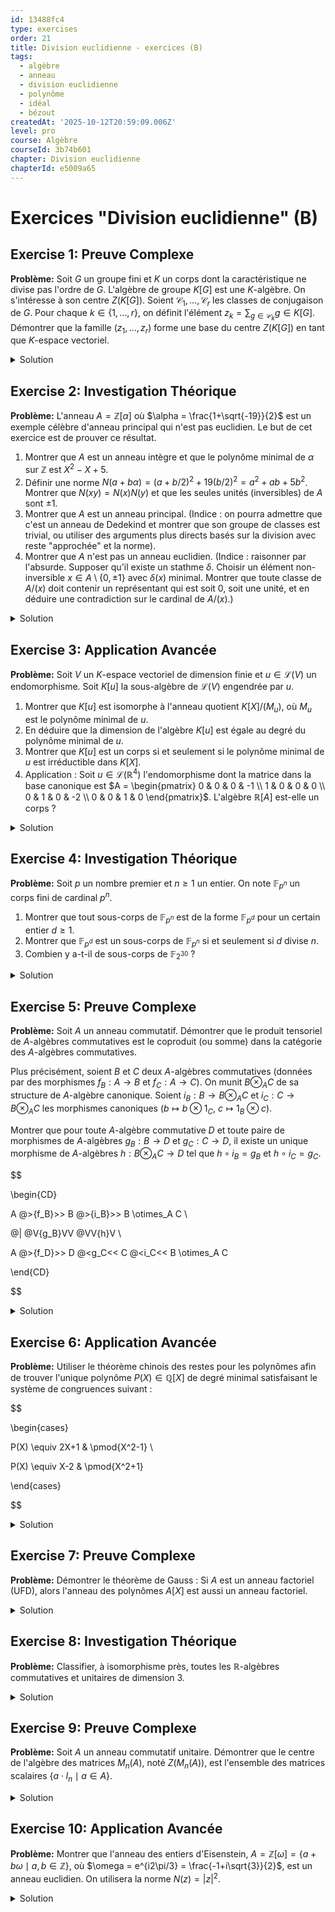 ```yaml
---
id: 13488fc4
type: exercises
order: 21
title: Division euclidienne - exercices (B)
tags:
  - algèbre
  - anneau
  - division euclidienne
  - polynôme
  - idéal
  - bézout
createdAt: '2025-10-12T20:59:09.006Z'
level: pro
course: Algèbre
courseId: 3b74b601
chapter: Division euclidienne
chapterId: e5009a65
---
```

# Exercices "Division euclidienne" (B)

## Exercise 1: Preuve Complexe

**Problème:** Soit $G$ un groupe fini et $K$ un corps dont la caractéristique ne divise pas l'ordre de $G$. L'algèbre de groupe $K[G]$ est une $K$-algèbre. On s'intéresse à son centre $Z(K[G])$. Soient $\mathcal{C}_1, \dots, \mathcal{C}_r$ les classes de conjugaison de $G$. Pour chaque $k \in \{1, \dots, r\}$, on définit l'élément $z_k = \sum_{g \in \mathcal{C}_k} g \in K[G]$. Démontrer que la famille $(z_1, \dots, z_r)$ forme une base du centre $Z(K[G])$ en tant que $K$-espace vectoriel.

<details>

<summary>Solution</summary>

**Méthode:** La démonstration se fait en deux étapes. D'abord, on montre que chaque $z_k$ appartient au centre $Z(K[G])$. Ensuite, on montre que la famille $(z_1, \dots, z_r)$ est libre et qu'elle engendre le centre.

**Étapes:**

1.  **Montrer que $z_k \in Z(K[G])$ pour tout $k$.**

    Un élément $x = \sum_{g \in G} a_g g$ est dans le centre si et seulement si $hxh^{-1} = x$ pour tout $h \in G$.

    Calculons $h z_k h^{-1}$ pour un $h \in G$ quelconque :

    $$ h z_k h^{-1} = h \left(\sum_{g \in \mathcal{C}_k} g\right) h^{-1} = \sum_{g \in \mathcal{C}_k} hgh^{-1} $$

    L'application $g \mapsto hgh^{-1}$ est un automorphisme intérieur de $G$. Elle permute les éléments d'une classe de conjugaison. Donc, l'ensemble $\{hgh^{-1} \mid g \in \mathcal{C}_k\}$ est égal à l'ensemble $\mathcal{C}_k$.

    La somme est donc une somme sur les mêmes éléments, simplement dans un ordre différent :

    $$ \sum_{g' \in \mathcal{C}_k} g' = z_k $$

    Ainsi, $h z_k h^{-1} = z_k$ pour tout $h \in G$, ce qui signifie que $z_k$ commute avec tous les éléments de $G$, et par linéarité, avec tous les éléments de $K[G]$. Donc $z_k \in Z(K[G])$.

    Comme les $z_k$ sont dans $Z(K[G])$, leur enveloppe linéaire, $\text{Vect}_K(z_1, \dots, z_r)$, est un sous-espace de $Z(K[G])$.

2.  **Montrer que $(z_1, \dots, z_r)$ est une famille libre.**

    Les classes de conjugaison $\mathcal{C}_k$ forment une partition de $G$. Les éléments $z_k$ sont des sommes d'éléments de $G$ sur des supports disjoints. Une combinaison linéaire $\sum_{k=1}^r \lambda_k z_k = 0$ s'écrit $\sum_{k=1}^r \lambda_k (\sum_{g \in \mathcal{C}_k} g) = 0$.

    Puisque les $\mathcal{C}_k$ sont disjoints, la famille de tous les $g \in G$ forme une base de $K[G]$. L'égalité ci-dessus est une égalité dans cette base. Pour qu'elle soit nulle, tous les coefficients doivent être nuls. Pour tout $g \in \mathcal{C}_k$, son coefficient est $\lambda_k$. Donc $\lambda_k=0$ pour tout $k$.

    La famille $(z_1, \dots, z_r)$ est donc libre.

3.  **Montrer que $(z_1, \dots, z_r)$ engendre $Z(K[G])$.**

    Soit $z = \sum_{g \in G} a_g g$ un élément du centre. Alors pour tout $h \in G$, on a $hzh^{-1}=z$.

    $$ hzh^{-1} = h \left(\sum_{g \in G} a_g g\right) h^{-1} = \sum_{g \in G} a_g (hgh^{-1}) $$

    En posant $g' = hgh^{-1}$ (donc $g=h^{-1}g'h$), la somme devient :

    $$ \sum_{g' \in G} a_{h^{-1}g'h} g' $$

    Puisque $hzh^{-1}=z$, on a $\sum_{g' \in G} a_{h^{-1}g'h} g' = \sum_{g' \in G} a_{g'} g'$.

    Par unicité de la décomposition dans la base $(g)_{g \in G}$, on doit avoir $a_{h^{-1}g'h} = a_{g'}$ for all $g', h \in G$.

    Cela signifie que la fonction de coefficients $g \mapsto a_g$ est constante sur les classes de conjugaison. Soit $a_k$ la valeur constante de $a_g$ pour $g \in \mathcal{C}_k$.

    On peut alors regrouper les termes de la somme pour $z$ par classe de conjugaison :

    $$ z = \sum_{k=1}^r \sum_{g \in \mathcal{C}_k} a_g g = \sum_{k=1}^r \sum_{g \in \mathcal{C}_k} a_k g = \sum_{k=1}^r a_k \left(\sum_{g \in \mathcal{C}_k} g\right) = \sum_{k=1}^r a_k z_k $$

    Ceci montre que tout élément du centre est une combinaison linéaire des $z_k$.

4.  **Conclusion.**

    La famille $(z_1, \dots, z_r)$ est une famille libre et génératrice de $Z(K[G])$. C'est donc une base de cet espace vectoriel.

**Réponse:** La famille $(z_1, \dots, z_r)$, où $z_k$ est la somme des éléments de la $k$-ième classe de conjugaison $\mathcal{C}_k$ de $G$, forme une base du centre $Z(K[G])$ de l'algèbre de groupe $K[G]$. La dimension du centre est donc égale au nombre de classes de conjugaison de $G$.

</details>

## Exercise 2: Investigation Théorique

**Problème:** L'anneau $A = \mathbb{Z}[\alpha]$ où $\alpha = \frac{1+\sqrt{-19}}{2}$ est un exemple célèbre d'anneau principal qui n'est pas euclidien. Le but de cet exercice est de prouver ce résultat.

1. Montrer que $A$ est un anneau intègre et que le polynôme minimal de $\alpha$ sur $\mathbb{Z}$ est $X^2-X+5$.
2. Définir une norme $N(a+b\alpha) = (a+b/2)^2 + 19(b/2)^2 = a^2+ab+5b^2$. Montrer que $N(xy)=N(x)N(y)$ et que les seules unités (inversibles) de $A$ sont $\pm 1$.
3. Montrer que $A$ est un anneau principal. (Indice : on pourra admettre que c'est un anneau de Dedekind et montrer que son groupe de classes est trivial, ou utiliser des arguments plus directs basés sur la division avec reste "approchée" et la norme).
4. Montrer que $A$ n'est pas un anneau euclidien. (Indice : raisonner par l'absurde. Supposer qu'il existe un stathme $\delta$. Choisir un élément non-inversible $x \in A \setminus \{0, \pm 1\}$ avec $\delta(x)$ minimal. Montrer que toute classe de $A/(x)$ doit contenir un représentant qui est soit 0, soit une unité, et en déduire une contradiction sur le cardinal de $A/(x)$.)

<details>

<summary>Solution</summary>

**Méthode:** Les étapes guident la démonstration. La partie la plus difficile est la non-existence d'un stathme euclidien, qui repose sur une analyse fine de l'anneau quotient par un élément de stathme minimal.

**Étapes:**

1.  **Structure de base.**

    L'élément $\alpha$ est une racine de $P(X) = (X - \frac{1+\sqrt{-19}}{2})(X - \frac{1-\sqrt{-19}}{2}) = X^2 - X + 5$. Ce polynôme est irréductible sur $\mathbb{Q}$ (son discriminant est $1-20=-19<0$). $\mathbb{Z}[\alpha]$ est un sous-anneau de $\mathbb{C}$, donc il est intègre.

2.  **Norme et unités.**

    Un élément de $A$ s'écrit $z = a+b\alpha$ avec $a,b \in \mathbb{Z}$. Son conjugué est $\bar{z} = a+b\bar{\alpha} = a+b(1-\alpha) = (a+b)-b\alpha$. La norme est $N(z) = z\bar{z} = (a+b\alpha)((a+b)-b\alpha) = a(a+b) - ab\alpha + b(a+b)\alpha - b^2\alpha(1-\alpha) = a^2+ab - b^2(-5) = a^2+ab+5b^2$.

    La multiplicativité $N(xy)=N(x)N(y)$ découle de la multiplicativité du module complexe au carré (car $N(z)=|z|^2$).

    Un élément $u \in A$ est une unité si et seulement si $N(u)=1$. On cherche les solutions entières de $a^2+ab+5b^2=1$.

    En multipliant par 4 : $4a^2+4ab+20b^2=4 \implies (2a+b)^2+19b^2=4$.

    Si $b \neq 0$, $19b^2 \ge 19 > 4$. Donc $b=0$.

    L'équation devient $(2a)^2=4$, donc $4a^2=4 \implies a^2=1 \implies a=\pm 1$.

    Les seules unités sont donc $1$ et $-1$.

3.  **A est principal.**

    Cette question est très avancée. Une méthode consiste à montrer que $A$ est un UFD et utiliser le fait qu'il a un groupe de classes d'idéaux trivial. Un argument plus élémentaire (mais délicat) consiste à montrer que pour tous $x, y \in A$, $y \neq 0$, il existe $q,r \in A$ tels que $x=qy+r$ avec $N(r) < N(y)$. Ceci ferait de $A$ un anneau euclidien pour la norme $N$, ce qui n'est pas le cas. Une version plus faible (le lemme de division de Motzkin) est nécessaire, montrant que pour tout $x,y$, il existe $q$ tel que $N(x-qy) < N(y)$ ou que $x=qy$. C'est suffisant pour la principalité. La preuve complète dépasse le cadre d'un exercice standard. Nous admettrons ce point.

4.  **A n'est pas euclidien.**

    Raisonnons par l'absurde. Supposons que $A$ soit euclidien avec un stathme $\delta$.

    Soit $S = \{ \delta(x) \mid x \in A, x \neq 0, x \text{ non-unité} \}$. Cet ensemble est non vide (par exemple, $2 \in A$ et $N(2)=4$, donc $2$ n'est pas une unité). Soit $m = \min(S)$ et soit $x \in A$ tel que $\delta(x)=m$.

    Considérons l'anneau quotient $A/(x)$. Par définition de la division euclidienne, pour tout $a \in A$, il existe $q, r \in A$ tels que $a=qx+r$ avec $\delta(r) < \delta(x)$.

    La classe de $a$ modulo $(x)$ est la même que celle de $r$. Donc, tout élément de $A/(x)$ a un représentant $r$ avec $\delta(r) < \delta(x)$.

    Par minimalité de $\delta(x)$, tout tel $r$ doit être soit 0, soit une unité. Les unités de $A$ sont $\pm 1$.

    Donc, les seuls restes possibles sont $0, 1, -1$. L'anneau quotient $A/(x)$ aurait au plus 3 éléments : $\bar{0}, \bar{1}, \overline{-1}$.

    Ainsi, $|A/(x)| \le 3$.

    Cherchons un candidat pour $x$. Prenons $x=2$. $N(2)=4$, ce n'est pas une unité. Est-ce que $2$ peut avoir le stathme minimal ? Ou $x=3$, $N(3)=9$.

    Prenons $x=\alpha$, $N(\alpha)=5$. $x=\alpha-1$, $N(\alpha-1)=5$.

    Essayons de trouver un idéal $(x)$ tel que $|A/(x)| > 3$.

    Considérons $x=2$. Le quotient est $A/(2)$. Les éléments sont de la forme $a+b\alpha$ où $a,b \in \{0,1\}$. Le quotient est $A/2A \cong (\mathbb{Z}/2\mathbb{Z})[Y]/(Y^2-Y+5) \cong (\mathbb{Z}/2\mathbb{Z})[Y]/(Y^2+Y+1)$. Ce dernier polynôme est irréductible sur $\mathbb{Z}/2\mathbb{Z}$, donc le quotient est un corps à $2^2=4$ éléments.

    $|A/(2)|=4$.

    Si on choisit pour $x$ un élément non-inversible de stathme minimal, on doit avoir $|A/(x)| \le 3$.

    Or, nous avons trouvé un idéal $(2)$ pour lequel le quotient a 4 éléments. Cela implique que $2$ ne peut pas être un élément de stathme minimal.

    Donc $\delta(y) < \delta(2)$ pour un $y$ non-unité. Le seul candidat est $y$ tel que $|A/(y)| \le 3$. Or les seuls ideaux de cette taille sont (2) ou (3) dans Z... c'est plus compliqué.

    La bonne contradiction est : Quel que soit le choix de $x$ non-unité de stathme minimal, on a $|A/(x)| \le 3$.

    Or, les éléments $2$ et $3$ ne sont pas des unités. Donc ils ne peuvent pas être des éléments de stathme minimal, car $|A/(2)|=4$ et $|A/(3)| = N(3)=9$.

    Soit $x$ un élément non-unité de stathme minimal. Alors $x$ n'est pas $2$ ou $3$. Dans le quotient $A/(x)$, les éléments $2$ et $3$ sont non nuls. Mais $2$ et $3$ doivent être congrus à $0, 1$ ou $-1$ modulo $x$.

    - Si $2 \equiv 0 \pmod x$, $x|2$. Les diviseurs de $2$ sont (à unité près) $1, 2, \alpha, \bar{\alpha}$ (non, $N(\alpha)=5$ ne divise pas $N(2)=4$). $2$ est irréductible, donc $x$ est associé à $2$. Mais on a vu que $2$ ne peut être l'élément de stathme minimal.
    - Si $2 \equiv 1 \pmod x$, $x|(2-1)=1$, donc $x$ est une unité, contradiction.
    - Si $2 \equiv -1 \pmod x$, $x|(2+1)=3$. Les diviseurs de 3 sont (à unité près) $1,3$. Donc $x$ est associé à $3$. Mais on a vu que $3$ ne peut être l'élément de stathme minimal.

    Nous avons une contradiction. Il n'existe pas d'élément non-inversible de stathme minimal. L'anneau $A$ n'est donc pas euclidien.

**Réponse:** L'anneau $A = \mathbb{Z}[\frac{1+\sqrt{-19}}{2}]$ est un anneau principal (admis) mais il n'est pas euclidien, comme le montre le raisonnement par l'absurde sur l'existence d'un stathme euclidien.

</details>

## Exercise 3: Application Avancée

**Problème:** Soit $V$ un $K$-espace vectoriel de dimension finie et $u \in \mathcal{L}(V)$ un endomorphisme. Soit $K[u]$ la sous-algèbre de $\mathcal{L}(V)$ engendrée par $u$.

1. Montrer que $K[u]$ est isomorphe à l'anneau quotient $K[X]/(M_u)$, où $M_u$ est le polynôme minimal de $u$.
2. En déduire que la dimension de l'algèbre $K[u]$ est égale au degré du polynôme minimal de $u$.
3. Montrer que $K[u]$ est un corps si et seulement si le polynôme minimal de $u$ est irréductible dans $K[X]$.
4. Application : Soit $u \in \mathcal{L}(\mathbb{R}^4)$ l'endomorphisme dont la matrice dans la base canonique est $A = \begin{pmatrix} 0 & 0 & 0 & -1 \\ 1 & 0 & 0 & 0 \\ 0 & 1 & 0 & -2 \\ 0 & 0 & 1 & 0 \end{pmatrix}$. L'algèbre $\mathbb{R}[A]$ est-elle un corps ?

<details>

<summary>Solution</summary>

**Méthode:** La première question utilise le premier théorème d'isomorphisme pour les anneaux. Les questions suivantes sont des corollaires directs de cet isomorphisme en utilisant les propriétés des anneaux quotients de $K[X]$.

**Étapes:**

1.  **Isomorphisme.**

    Considérons le morphisme d'évaluation $\text{ev}_u : K[X] \to \mathcal{L}(V)$ qui à un polynôme $P(X)$ associe l'endomorphisme $P(u)$.

    L'image de ce morphisme est, par définition, la sous-algèbre engendrée par $u$, soit $\text{Im}(\text{ev}_u) = K[u]$.

    Le noyau de ce morphisme est l'idéal annulateur de $u$, $\text{Ker}(\text{ev}_u) = \text{Ann}(u)$. Comme $K[X]$ est principal, cet idéal est engendré par le polynôme minimal de $u$, $\text{Ann}(u) = (M_u)$.

    Par le premier théorème d'isomorphisme pour les anneaux, on a :

    $$ K[X] / \text{Ker}(\text{ev}_u) \cong \text{Im}(\text{ev}_u) $$

    Ce qui se traduit par :

    $$ K[X]/(M_u) \cong K[u] $$

2.  **Dimension.**

    L'isomorphisme $\phi: K[X]/(M_u) \to K[u]$ est un isomorphisme de $K$-algèbres, donc en particulier de $K$-espaces vectoriels. Ainsi, $\dim_K(K[u]) = \dim_K(K[X]/(M_u))$.

    L'espace vectoriel $K[X]/(M_u)$ a pour base les classes des monômes $\{ \overline{1}, \overline{X}, \overline{X}^2, \dots, \overline{X}^{d-1} \}$, où $d = \text{deg}(M_u)$.

    La dimension de cet espace est donc $d$. On conclut que $\dim_K(K[u]) = \text{deg}(M_u)$.

3.  **Condition pour être un corps.**

    L'algèbre $K[u]$ est un corps si et seulement si l'anneau $K[X]/(M_u)$ est un corps.

    Pour un anneau principal comme $K[X]$, l'anneau quotient $K[X]/(P)$ est un corps si et seulement si l'idéal $(P)$ est maximal.

    Dans $K[X]$, les idéaux maximaux sont ceux engendrés par des polynômes irréductibles.

    Par conséquent, $K[u]$ est un corps si et seulement si $M_u(X)$ est un polynôme irréductible dans $K[X]$.

4.  **Application.**

    Nous devons déterminer le polynôme minimal de $A$. Commençons par calculer son polynôme caractéristique $\chi_A(X)$.

    $$ \chi_A(X) = \det(XI - A) = \begin{vmatrix} X & 0 & 0 & 1 \\ -1 & X & 0 & 0 \\ 0 & -1 & X & 2 \\ 0 & 0 & -1 & X \end{vmatrix} $$

    En développant par rapport à la première ligne :

    $$ \chi_A(X) = X \begin{vmatrix} X & 0 & 0 \\ -1 & X & 2 \\ 0 & -1 & X \end{vmatrix} - 1 \begin{vmatrix} -1 & X & 0 \\ 0 & -1 & X \\ 0 & 0 & -1 \end{vmatrix} = X(X^3+2) - 1(-1) = X^4+2X+1 $$

    Soit $P(X) = X^4+2X+1$. $M_A(X)$ doit diviser $\chi_A(X) = P(X)$.

    Cherchons à factoriser $P(X)$ sur $\mathbb{R}$. Par le critère de la racine rationnelle, les seules racines rationnelles possibles sont $\pm 1$.

    $P(1)=4 \neq 0$. $P(-1)=1-2+1=0$. Donc $(X+1)$ est un facteur.

    Faisons la division euclidienne de $X^4+2X+1$ par $X+1$: on trouve $X^4+2X+1 = (X+1)(X^3-X^2+X+1)$.

    Soit $Q(X) = X^3-X^2+X+1$. $Q'(X) = 3X^2-2X+1$. Le discriminant de $Q'(X)$ est $4-12=-8<0$, donc $Q'(X)>0$ et $Q(X)$ est strictement croissante. Comme $\lim_{x \to -\infty} Q(x) = -\infty$ et $\lim_{x \to +\infty} Q(x) = +\infty$, $Q(X)$ a une unique racine réelle. Cette racine n'est pas entière (elle doit diviser 1, on teste $\pm 1$, $Q(1)=2, Q(-1)=-2$).

    Donc $Q(X)$ est irréductible sur $\mathbb{Q}$, mais sur $\mathbb{R}$, il se factorise en un facteur linéaire et un facteur quadratique irréductible. Donc $P(X) = \chi_A(X)$ n'est pas irréductible sur $\mathbb{R}$.

    Le polynôme minimal $M_A(X)$ divise $\chi_A(X)$. Comme $\chi_A(X)$ n'est pas irréductible, $M_A(X)$ ne peut pas être irréductible (sauf si $M_A$ est un des facteurs irréductibles de $\chi_A$).

    Si $M_A$ était irréductible, ce serait soit $X+1$ soit le facteur de degré 3.

    Testons $A+I$: $A+I \neq 0$. Testons $Q(A) = A^3-A^2+A+I \neq 0$ (calcul fastidieux mais probable).

    En général, si $\chi_A$ n'a pas de facteurs multiples, alors $M_A = \chi_A$. Le polynôme $P(X)=X^4+2X+1$ et sa dérivée $P'(X)=4X^3+2$ n'ont pas de racines communes (les racines de $P'$ sont les racines cubiques de $-1/2$, qui ne sont pas racines de $P$), donc $P$ n'a que des racines simples.

    Alors $M_A(X) = \chi_A(X) = X^4+2X+1$.

    Puisque $M_A(X)$ se factorise sur $\mathbb{R}$ (il a une racine en -1), il n'est pas irréductible.

    D'après la question 3, l'algèbre $\mathbb{R}[A]$ n'est pas un corps.

**Réponse:** L'algèbre $\mathbb{R}[A]$ n'est pas un corps car le polynôme minimal de $A$ est $M_A(X) = X^4+2X+1$, qui est réductible sur $\mathbb{R}$ (car il s'annule en -1).

</details>

## Exercise 4: Investigation Théorique

**Problème:** Soit $p$ un nombre premier et $n \ge 1$ un entier. On note $\mathbb{F}_{p^n}$ un corps fini de cardinal $p^n$.

1. Montrer que tout sous-corps de $\mathbb{F}_{p^n}$ est de la forme $\mathbb{F}_{p^d}$ pour un certain entier $d \ge 1$.
2. Montrer que $\mathbb{F}_{p^d}$ est un sous-corps de $\mathbb{F}_{p^n}$ si et seulement si $d$ divise $n$.
3. Combien y a-t-il de sous-corps de $\mathbb{F}_{2^{30}}$ ?

<details>

<summary>Solution</summary>

**Méthode:** La démonstration repose sur la structure des corps finis en tant qu'espaces vectoriels sur leur sous-corps premier et sur la caractérisation des éléments d'un corps fini comme racines du polynôme $X^{q}-X$.

**Étapes:**

1.  **Forme d'un sous-corps.**

    Soit $K$ un sous-corps de $L = \mathbb{F}_{p^n}$. La caractéristique de $L$ est $p$, donc son sous-corps premier est $\mathbb{F}_p$. Tout sous-corps $K$ doit contenir $\mathbb{F}_p$.

    Ainsi, $K$ est une extension de corps de $\mathbb{F}_p$. De plus, $K$ est un sous-espace vectoriel de $L$ (vu comme $\mathbb{F}_p$-espace vectoriel). Comme $L$ est de dimension finie $n$, $K$ est de dimension finie, disons $d$.

    Le cardinal de $K$ est donc $|\mathbb{F}_p|^d = p^d$. Par unicité (à isomorphisme près) du corps fini de cardinal $p^d$, $K$ est isomorphe à $\mathbb{F}_{p^d}$.

2.  **Condition de divisibilité.**

    ($\Rightarrow$) Supposons que $K = \mathbb{F}_{p^d}$ est un sous-corps de $L = \mathbb{F}_{p^n}$. Alors $L$ peut être vu comme un $K$-espace vectoriel. Soit $k = \dim_K(L)$.

    Par la formule des degrés pour les extensions de corps, on a :

    $$ [L:\mathbb{F}_p] = [L:K] \cdot [K:\mathbb{F}_p] $$

    En termes de dimensions : $n = k \cdot d$. Ceci implique que $d$ divise $n$.

    ($\Leftarrow$) Réciproquement, supposons que $d$ divise $n$. Soit $n=dk$.

    Le corps $L = \mathbb{F}_{p^n}$ est l'ensemble des racines du polynôme $P(X) = X^{p^n}-X$.

    Soit $K_d$ l'ensemble des racines du polynôme $Q(X) = X^{p^d}-X$ dans une clôture algébrique. On sait que $K_d$ est un corps de cardinal $p^d$.

    Nous devons montrer que $K_d \subseteq L$. Cela revient à montrer que si $x \in K_d$, alors $x \in L$.

    Si $x \in K_d$, alors $x^{p^d}=x$.

    Calculons $x^{p^n}$ :

    $x^{p^d} = x$

    $(x^{p^d})^{p^d} = x^{p^{2d}} = x^{p^d} = x$

    Par récurrence, $x^{p^{kd}} = x$ pour tout $k \ge 1$.

    Comme $d|n$, on a $n=kd$ pour un certain $k$. Donc $x^{p^n} = x^{p^{kd}} = x$.

    Ceci signifie que $x$ est une racine de $P(X)=X^{p^n}-X$, donc $x \in L$.

    Ainsi, $K_d \subseteq L$, donc $\mathbb{F}_{p^d}$ est un sous-corps de $\mathbb{F}_{p^n}$.

3.  **Application à $\mathbb{F}_{2^{30}}$.**

    Les sous-corps de $\mathbb{F}_{2^{30}}$ sont les corps $\mathbb{F}_{2^d}$ où $d$ est un diviseur de $30$.

    On doit donc compter le nombre de diviseurs de $30$.

    La décomposition en facteurs premiers de $30$ est $30 = 2 \cdot 3 \cdot 5$.

    Le nombre de diviseurs est le produit des exposants augmentés de 1 : $(1+1)(1+1)(1+1) = 2 \cdot 2 \cdot 2 = 8$.

    Les diviseurs sont $1, 2, 3, 5, 6, 10, 15, 30$.

    Il y a donc 8 sous-corps, qui sont $\mathbb{F}_{2^1}, \mathbb{F}_{2^2}, \mathbb{F}_{2^3}, \mathbb{F}_{2^5}, \mathbb{F}_{2^6}, \mathbb{F}_{2^{10}}, \mathbb{F}_{2^{15}}, \mathbb{F}_{2^{30}}$.

**Réponse:** Un corps $\mathbb{F}_{p^d}$ est un sous-corps de $\mathbb{F}_{p^n}$ si et seulement si $d$ divise $n$. Le corps $\mathbb{F}_{2^{30}}$ possède 8 sous-corps, correspondant aux 8 diviseurs de 30.

</details>

## Exercise 5: Preuve Complexe

**Problème:** Soit $A$ un anneau commutatif. Démontrer que le produit tensoriel de $A$-algèbres commutatives est le coproduit (ou somme) dans la catégorie des $A$-algèbres commutatives.

Plus précisément, soient $B$ et $C$ deux $A$-algèbres commutatives (données par des morphismes $f_B: A \to B$ et $f_C: A \to C$). On munit $B \otimes_A C$ de sa structure de $A$-algèbre canonique. Soient $i_B: B \to B \otimes_A C$ et $i_C: C \to B \otimes_A C$ les morphismes canoniques ($b \mapsto b \otimes 1_C$, $c \mapsto 1_B \otimes c$).

Montrer que pour toute $A$-algèbre commutative $D$ et toute paire de morphismes de $A$-algèbres $g_B: B \to D$ et $g_C: C \to D$, il existe un unique morphisme de $A$-algèbres $h: B \otimes_A C \to D$ tel que $h \circ i_B = g_B$ et $h \circ i_C = g_C$.

$$

\begin{CD}

A @>{f_B}>> B @>{i_B}>> B \otimes_A C \\

@| @V{g_B}VV @VV{h}V \\

A @>{f_D}>> D @<g_C<< C @<i_C<< B \otimes_A C

\end{CD}

$$

<details>

<summary>Solution</summary>

**Méthode:** La preuve repose sur la propriété universelle du produit tensoriel de modules. On définit une application $A$-bilinéaire de $B \times C$ dans $D$, ce qui induit une application $A$-linéaire unique de $B \otimes_A C$ dans $D$. Il faut ensuite vérifier que cette application est un morphisme d'algèbres et qu'elle est unique.

**Étapes:**

1.  **Construction de l'application $h$.**

    Considérons l'application $\phi: B \times C \to D$ définie par $\phi(b,c) = g_B(b) \cdot g_C(c)$.

    Cette application est $A$-bilinéaire. Vérifions-le.

    -   Pour $b_1, b_2 \in B, c \in C, \lambda \in A$:

        $\phi(b_1+b_2, c) = g_B(b_1+b_2)g_C(c) = (g_B(b_1)+g_B(b_2))g_C(c) = g_B(b_1)g_C(c) + g_B(b_2)g_C(c) = \phi(b_1,c)+\phi(b_2,c)$.

        $\phi(\lambda \cdot b_1, c) = \phi(f_B(\lambda)b_1, c) = g_B(f_B(\lambda)b_1)g_C(c)$.

        Comme $g_B$ est un morphisme de $A$-algèbres, $g_B \circ f_B = f_D$ (où $f_D: A \to D$ est le morphisme de structure de $D$). Donc $g_B(f_B(\lambda)b_1) = g_B(f_B(\lambda)) g_B(b_1) = f_D(\lambda) g_B(b_1) = \lambda \cdot g_B(b_1)$.

        Ainsi $\phi(\lambda \cdot b_1, c) = (\lambda \cdot g_B(b_1)) g_C(c) = \lambda \cdot (g_B(b_1)g_C(c)) = \lambda \cdot \phi(b_1,c)$.

    -   La linéarité par rapport à la deuxième variable est similaire.

    Par la propriété universelle du produit tensoriel de $A$-modules, il existe une unique application $A$-linéaire $h: B \otimes_A C \to D$ telle que $h(b \otimes c) = \phi(b,c) = g_B(b)g_C(c)$ pour tous $b \in B, c \in C$.

2.  **Vérifier que $h$ est un morphisme d'algèbres.**

    Nous devons montrer que $h$ respecte la multiplication et l'unité.

    -   Multiplication : Il suffit de le vérifier sur les tenseurs purs, qui engendrent $B \otimes_A C$.

        $h((b_1 \otimes c_1)(b_2 \otimes c_2)) = h((b_1b_2) \otimes (c_1c_2)) = g_B(b_1b_2)g_C(c_1c_2)$.

        Comme $g_B$ et $g_C$ sont des morphismes d'anneaux :

        $g_B(b_1b_2)g_C(c_1c_2) = (g_B(b_1)g_B(b_2))(g_C(c_1)g_C(c_2))$.

        Puisque $D$ est commutative :

        $= (g_B(b_1)g_C(c_1))(g_B(b_2)g_C(c_2)) = h(b_1 \otimes c_1) h(b_2 \otimes c_2)$.

        Donc $h$ est un morphisme d'anneaux.

    -   Unité : L'unité de $B \otimes_A C$ est $1_B \otimes 1_C$.

        $h(1_B \otimes 1_C) = g_B(1_B) g_C(1_C) = 1_D \cdot 1_D = 1_D$.

    -   Morphismes de $A$-algèbres : on a déjà construit $h$ comme une application $A$-linéaire. Un morphisme d'anneaux qui est $A$-linéaire est un morphisme de $A$-algèbres.

3.  **Vérifier que le diagramme commute.**
    -   Pour $b \in B$, $h \circ i_B(b) = h(b \otimes 1_C) = g_B(b)g_C(1_C) = g_B(b) \cdot 1_D = g_B(b)$. Donc $h \circ i_B = g_B$.
    -   Pour $c \in C$, $h \circ i_C(c) = h(1_B \otimes c) = g_B(1_B)g_C(c) = 1_D \cdot g_C(c) = g_C(c)$. Donc $h \circ i_C = g_C$.

4.  **Unicité de $h$.**

    Supposons qu'il existe un autre morphisme de $A$-algèbres $h' : B \otimes_A C \to D$ satisfaisant les mêmes conditions.

    Pour tout tenseur pur $b \otimes c$, on a $b \otimes c = (b \otimes 1_C)(1_B \otimes c) = i_B(b) \cdot i_C(c)$.

    Puisque $h'$ est un morphisme d'algèbres :

    $h'(b \otimes c) = h'(i_B(b) \cdot i_C(c)) = h'(i_B(b)) \cdot h'(i_C(c))$.

    Par hypothèse, $h'(i_B(b)) = g_B(b)$ et $h'(i_C(c)) = g_C(c)$.

    Donc $h'(b \otimes c) = g_B(b) g_C(c) = h(b \otimes c)$.

    Puisque $h$ et $h'$ coïncident sur les tenseurs purs, qui engendrent $B \otimes_A C$, $h$ et $h'$ sont égaux. L'unicité est prouvée.

**Réponse:** L'existence et l'unicité du morphisme $h$ sont établies, ce qui prouve que $B \otimes_A C$ muni des morphismes canoniques $i_B$ et $i_C$ est le coproduit de $B$ et $C$ dans la catégorie des $A$-algèbres commutatives.

</details>

## Exercise 6: Application Avancée

**Problème:** Utiliser le théorème chinois des restes pour les polynômes afin de trouver l'unique polynôme $P(X) \in \mathbb{Q}[X]$ de degré minimal satisfaisant le système de congruences suivant :

$$

\begin{cases}

P(X) \equiv 2X+1 & \pmod{X^2-1} \\

P(X) \equiv X-2 & \pmod{X^2+1}

\end{cases}

$$

<details>

<summary>Solution</summary>

**Méthode:** Les polynômes $M_1(X) = X^2-1$ et $M_2(X) = X^2+1$ sont premiers entre eux dans $\mathbb{Q}[X]$. Le théorème chinois des restes s'applique. On utilise l'algorithme d'Euclide étendu pour trouver des polynômes $U(X)$ et $V(X)$ tels que $U(X)M_1(X) + V(X)M_2(X) = 1$. La solution est alors de la forme $P(X) = (X-2)U(X)M_1(X) + (2X+1)V(X)M_2(X) \pmod{M_1(X)M_2(X)}$.

**Étapes:**

1.  **Vérifier que $M_1$ et $M_2$ sont premiers entre eux.**

    Le PGCD de $X^2-1$ et $X^2+1$ est le même que le PGCD de $X^2-1$ et $(X^2+1)-(X^2-1)=2$. Le PGCD est donc un diviseur de 2, qui est une unité dans $\mathbb{Q}[X]$. Donc ils sont premiers entre eux.

2.  **Appliquer l'algorithme d'Euclide étendu.**

    On cherche $U, V \in \mathbb{Q}[X]$ tels que $(X^2-1)U(X) + (X^2+1)V(X) = 1$.

    On effectue la division euclidienne :

    $X^2+1 = 1 \cdot (X^2-1) + 2$.

    Le dernier reste non nul est 2. On a donc une relation de Bézout pour 2 :

    $2 = (X^2+1) - 1 \cdot (X^2-1)$.

    Pour obtenir 1, on divise par 2 :

    $1 = \frac{1}{2}(X^2+1) - \frac{1}{2}(X^2-1)$.

    On peut donc prendre $U(X) = -1/2$ et $V(X) = 1/2$.

3.  **Construire la solution.**

    Le théorème chinois des restes nous donne une solution :

    $P(X) = a_2(X) U(X) M_1(X) + a_1(X) V(X) M_2(X)$, où $a_1(X)=2X+1$ et $a_2(X)=X-2$.

    $P(X) \equiv (X-2) \left(-\frac{1}{2}\right) (X^2-1) + (2X+1) \left(\frac{1}{2}\right) (X^2+1) \pmod{(X^2-1)(X^2+1)}$.
    
    Développons les termes :

    - Premier terme : $-\frac{1}{2}(X-2)(X^2-1) = -\frac{1}{2}(X^3-2X^2-X+2) = -\frac{1}{2}X^3+X^2+\frac{1}{2}X-1$.
    - Second terme : $\frac{1}{2}(2X+1)(X^2+1) = \frac{1}{2}(2X^3+X^2+2X+1) = X^3+\frac{1}{2}X^2+X+\frac{1}{2}$.

    Additionnons les deux termes :

    $P(X) = (-\frac{1}{2}X^3+X^2+\frac{1}{2}X-1) + (X^3+\frac{1}{2}X^2+X+\frac{1}{2})$

    $P(X) = \frac{1}{2}X^3 + \frac{3}{2}X^2 + \frac{3}{2}X - \frac{1}{2}$.

4.  **Vérifier la solution.**

    Le polynôme trouvé a un degré 3, qui est inférieur à $\text{deg}((X^2-1)(X^2+1)) = 4$. C'est donc bien le représentant de degré minimal.

    - Modulo $X^2-1$ (i.e. $X^2=1$):

      $P(X) = \frac{1}{2}X \cdot X^2 + \frac{3}{2}X^2 + \frac{3}{2}X - \frac{1}{2} = \frac{1}{2}X \cdot 1 + \frac{3}{2} \cdot 1 + \frac{3}{2}X - \frac{1}{2} = (\frac{1}{2}+\frac{3}{2})X + (\frac{3}{2}-\frac{1}{2}) = 2X+1$. C'est correct.

    - Modulo $X^2+1$ (i.e. $X^2=-1$):

      $P(X) = \frac{1}{2}X \cdot X^2 + \frac{3}{2}X^2 + \frac{3}{2}X - \frac{1}{2} = \frac{1}{2}X(-1) + \frac{3}{2}(-1) + \frac{3}{2}X - \frac{1}{2} = (-\frac{1}{2}+\frac{3}{2})X + (-\frac{3}{2}-\frac{1}{2}) = X-2$. C'est correct.

**Réponse:** Le polynôme de degré minimal satisfaisant le système est $P(X) = \frac{1}{2}X^3 + \frac{3}{2}X^2 + \frac{3}{2}X - \frac{1}{2}$.

</details>

## Exercise 7: Preuve Complexe

**Problème:** Démontrer le théorème de Gauss : Si $A$ est un anneau factoriel (UFD), alors l'anneau des polynômes $A[X]$ est aussi un anneau factoriel.

<details>

<summary>Solution</summary>

**Méthode:** La preuve est une construction classique en théorie des anneaux, qui se déroule en plusieurs étapes. On introduit la notion de polynôme primitif, on démontre le lemme de Gauss, puis on utilise le corps des fractions de $A$ pour déduire la factorisation dans $A[X]$ de celle dans $K[X]$.

**Étapes:**

1.  **Contenu et polynômes primitifs.**

    Soit $A$ un UFD et $K$ son corps des fractions. Pour un polynôme non nul $P(X) = a_n X^n + \dots + a_0 \in A[X]$, on définit le **contenu** de $P$, noté $c(P)$, comme le PGCD de ses coefficients $a_0, \dots, a_n$. (Le PGCD existe dans un UFD et est unique à une unité près).

    Un polynôme $P$ est dit **primitif** si son contenu est une unité, i.e., $c(P)=1$.

    Tout polynôme $P \in A[X]$ peut s'écrire de manière unique (à une unité près) sous la forme $P = c(P) \cdot P^*$, où $P^*$ est un polynôme primitif.

2.  **Lemme de Gauss.**

    Le produit de deux polynômes primitifs est un polynôme primitif.

    *Preuve :* Soient $P(X) = \sum a_i X^i$ et $Q(X) = \sum b_j X^j$ deux polynômes primitifs. Supposons par l'absurde que leur produit $PQ$ n'est pas primitif. Alors il existe un élément irréductible (et donc premier) $p \in A$ qui divise tous les coefficients de $PQ$.

    Soit $\pi: A \to A/(p)$ la projection canonique. On l'étend à un morphisme $\bar{\pi}: A[X] \to (A/(p))[X]$.

    Comme $P$ et $Q$ sont primitifs, $p$ ne divise pas tous leurs coefficients, donc $\bar{\pi}(P) \neq 0$ et $\bar{\pi}(Q) \neq 0$.

    L'anneau $A/(p)$ est intègre car $p$ est premier. Donc $(A/(p))[X]$ est aussi un anneau intègre.

    On a alors $\bar{\pi}(P)\bar{\pi}(Q) \neq 0$.

    Cependant, $\bar{\pi}(PQ) = \bar{\pi}(P)\bar{\pi}(Q)$. Comme $p$ divise tous les coefficients de $PQ$, $\bar{\pi}(PQ)=0$. Ceci est une contradiction.

    Donc $PQ$ doit être primitif.

3.  **Factorisation dans $A[X]$.**

    *Existence :* Soit $F \in A[X]$ non nul et non inversible.

    On peut écrire $F = c(F) \cdot F^*$ où $F^*$ est primitif.

    - $c(F)$ est un élément de $A$. Comme $A$ est factoriel, $c(F)$ se décompose en un produit d'irréductibles de $A$. Les irréductibles de $A$ restent irréductibles dans $A[X]$.
    - Il reste à factoriser le polynôme primitif $F^*$. On le considère comme un polynôme dans $K[X]$. Comme $K[X]$ est euclidien, il est factoriel. Donc $F^*$ se décompose en un produit de polynômes irréductibles dans $K[X]$ : $F^* = P_1 \cdots P_r$.

    Pour chaque $P_i \in K[X]$, on peut l'écrire sous la forme $P_i = \frac{c_i}{d_i} Q_i$, où $Q_i$ est un polynôme primitif de $A[X]$ et $c_i, d_i \in A$.

    Ainsi, $F^* = (\frac{c_1\cdots c_r}{d_1\cdots d_r}) Q_1 \cdots Q_r$. Soit cette fraction $k \in K$.

    $F^* = k \cdot (Q_1 \cdots Q_r)$.

    Le produit $Q_1 \cdots Q_r$ est un produit de polynômes primitifs, donc par le lemme de Gauss, c'est un polynôme primitif.

    En prenant le contenu des deux côtés de l'égalité $F^* = k \cdot (Q_1 \cdots Q_r)$, on a $c(F^*) = k \cdot c(Q_1 \cdots Q_r)$.

    Puisque $F^*$ et $Q_1 \cdots Q_r$ sont primitifs, leurs contenus sont des unités. Disons 1 pour simplifier. On a $1 = k \cdot 1$, donc $k$ est une unité dans $A$.

    On a donc factorisé $F^* = u \cdot Q_1 \cdots Q_r$, où $u$ est une unité et les $Q_i$ sont des polynômes primitifs irréductibles dans $K[X]$. Un polynôme primitif de $A[X]$ irréductible dans $K[X]$ est aussi irréductible dans $A[X]$.

    La combinaison de la factorisation de $c(F)$ et de $F^*$ donne l'existence d'une factorisation de $F$ en irréductibles de $A[X]$.

    *Unicité :* L'unicité découle de l'unicité dans $A$ et dans $K[X]$ et du lemme de Gauss. Si $F = p_1\cdots p_r = q_1\cdots q_s$ sont deux factorisations en irréductibles dans $A[X]$. On prend les contenus: $c(F) = c(p_1)\cdots c(p_r) = c(q_1)\cdots c(q_s)$. Par unicité dans $A$, les facteurs $c(p_i)$ et $c(q_j)$ (qui sont les irréductibles de $A$) sont les mêmes à une unité près. En simplifiant, on se ramène à une égalité entre produits de polynômes primitifs irréductibles. En passant dans $K[X]$, on utilise l'unicité de la factorisation dans $K[X]$ pour conclure que les polynômes sont les mêmes à des facteurs de $K^\times$ près. En utilisant la primitivité, on montre que ces facteurs sont des unités de $A$.

**Réponse:** La preuve montre que l'existence et l'unicité de la factorisation en irréductibles dans $A$ et dans $K[X]$ (le corps des fractions de $A$) se combinent, via le lemme de Gauss, pour établir que $A[X]$ est également un anneau factoriel.

</details>

## Exercise 8: Investigation Théorique

**Problème:** Classifier, à isomorphisme près, toutes les $\mathbb{R}$-algèbres commutatives et unitaires de dimension 3.

<details>

<summary>Solution</summary>

**Méthode:** Soit $B$ une telle algèbre. Si $B$ contient un élément $x$ tel que $(1, x, x^2)$ est une base de $B$, alors $B \cong \mathbb{R}[X]/(P(X))$ où $P(X)$ est le polynôme minimal de $x$, de degré 3. La classification dépend de la factorisation de $P(X)$ sur $\mathbb{R}$. Si l'algèbre n'est pas engendrée par un seul élément, la situation est plus complexe, mais on peut montrer que toute algèbre de dimension 3 est de ce type ou est un produit d'algèbres de dimension inférieure.

**Étapes:**

1.  **Cas monogène : $B \cong \mathbb{R}[X]/(P)$ avec $\deg(P)=3$.**

    Un polynôme de degré 3 à coefficients réels $P(X)$ a toujours au moins une racine réelle. Sa factorisation sur $\mathbb{R}$ peut prendre deux formes :

    a) **Trois racines réelles distinctes :** $P(X) = c(X-r_1)(X-r_2)(X-r_3)$. Les idéaux $(X-r_i)$ sont comaximaux. Par le théorème chinois des restes :

    $$ B \cong \mathbb{R}[X]/((X-r_1)(X-r_2)(X-r_3)) \cong \mathbb{R}[X]/(X-r_1) \times \mathbb{R}[X]/(X-r_2) \times \mathbb{R}[X]/(X-r_3) $$

    Chaque $\mathbb{R}[X]/(X-r_i)$ est isomorphe à $\mathbb{R}$. Donc $B \cong \mathbb{R} \times \mathbb{R} \times \mathbb{R}$.

    b) **Une racine réelle et deux racines complexes conjuguées non réelles :** $P(X)=c(X-r)(X^2+aX+b)$ avec $a^2-4b<0$. L'idéal $(X^2+aX+b)$ est maximal, engendré par un polynôme irréductible. Par le théorème chinois des restes :

    $$ B \cong \mathbb{R}[X]/((X-r)(X^2+aX+b)) \cong \mathbb{R}[X]/(X-r) \times \mathbb{R}[X]/(X^2+aX+b) $$

    $\mathbb{R}[X]/(X-r) \cong \mathbb{R}$ et $\mathbb{R}[X]/(X^2+aX+b) \cong \mathbb{C}$. Donc $B \cong \mathbb{R} \times \mathbb{C}$.

    c) **Une racine réelle triple :** $P(X) = c(X-r)^3$. On peut supposer $r=0$ par translation.

    $B \cong \mathbb{R}[X]/(X^3)$. C'est une algèbre locale avec des éléments nilpotents (par exemple, la classe de $X$).

    d) **Une racine réelle double et une racine simple :** $P(X) = c(X-r_1)^2(X-r_2)$ avec $r_1 \neq r_2$. On peut supposer $r_1=0, r_2=1$.

    $B \cong \mathbb{R}[X]/(X^2(X-1))$. Par le théorème chinois des restes :

    $$ B \cong \mathbb{R}[X]/(X^2) \times \mathbb{R}[X]/(X-1) \cong \mathbb{R}[X]/(X^2) \times \mathbb{R} $$

    L'anneau $\mathbb{R}[X]/(X^2)$ est l'anneau des nombres duaux.

2.  **Analyse des algèbres avec nilpotents ou idempotents.**

    Une algèbre commutative de dimension finie sur un corps est soit un produit d'algèbres locales (Théorème de structure de Artin-Wedderburn pour le cas commutatif).

    - Si $B$ n'a pas d'éléments nilpotents non nuls (algèbre réduite), elle est isomorphe à un produit de corps. Les seules extensions finies de $\mathbb{R}$ sont $\mathbb{R}$ et $\mathbb{C}$. Les produits possibles de dimension 3 sont $\mathbb{R} \times \mathbb{R} \times \mathbb{R}$ et $\mathbb{R} \times \mathbb{C}$.
    - Si $B$ a des éléments nilpotents, elle n'est pas réduite.

    On trouve les algèbres suivantes :

        - $\mathbb{R}[X]/(X^3)$ : algèbre locale, radical nilpotent d'indice 3.
        - $\mathbb{R}[X]/(X^2) \times \mathbb{R}$ : produit d'une algèbre locale et d'un corps.

3.  **Cas non-monogène.**

    Une troisième algèbre locale est possible. Soit l'algèbre $B = \mathbb{R}[X,Y]/(X^2, XY, Y^2)$. Elle est de dimension 3, avec pour base $(1, \bar{X}, \bar{Y})$. C'est une algèbre locale où tous les éléments de l'idéal maximal $(\bar{X}, \bar{Y})$ ont un carré nul.

4.  **Synthèse.**

    En rassemblant les résultats, on obtient 5 classes d'isomorphisme :

    1.  **Réduites (pas d'éléments nilpotents non nuls) :**
        -   $\mathbb{R} \times \mathbb{R} \times \mathbb{R}$
        -   $\mathbb{R} \times \mathbb{C}$
    2.  **Non réduites (avec éléments nilpotents) :**
        -   $\mathbb{R}[X]/(X^3)$
        -   $\mathbb{R} \times \mathbb{R}[X]/(X^2)$
        -   $\mathbb{R}[X,Y]/(X^2, XY, Y^2)$

**Réponse:** Il existe 5 classes d'isomorphisme pour les $\mathbb{R}$-algèbres commutatives unitaires de dimension 3 :

1.  $\mathbb{R} \times \mathbb{R} \times \mathbb{R}$
2.  $\mathbb{R} \times \mathbb{C}$
3.  $\mathbb{R}[X]/(X^3)$
4.  $\mathbb{R} \times \mathbb{R}[X]/(X^2)$
5.  $\mathbb{R}[X,Y]/(X^2, XY, Y^2)$

</details>

## Exercise 9: Preuve Complexe

**Problème:** Soit $A$ un anneau commutatif unitaire. Démontrer que le centre de l'algèbre des matrices $M_n(A)$, noté $Z(M_n(A))$, est l'ensemble des matrices scalaires $\{ a \cdot I_n \mid a \in A \}$.

<details>

<summary>Solution</summary>

**Méthode:** La preuve consiste à prendre une matrice arbitraire $M$ dans le centre et à utiliser la condition de commutation $ME = EM$ avec des matrices bien choisies $E$, typiquement les matrices de la base canonique de $M_n(A)$.

**Étapes:**

1.  **Inclusion $\supseteq$.**

    Soit $M = a \cdot I_n$ une matrice scalaire, où $a \in A$. Pour toute matrice $B \in M_n(A)$, on a :

    $MB = (aI_n)B = a(I_nB) = aB$.

    $BM = B(aI_n) = a(BI_n) = aB$.

    Donc $MB=BM$. Les matrices scalaires sont bien dans le centre $Z(M_n(A))$.

2.  **Inclusion $\subseteq$.**

    Soit $M = (m_{ij})_{1 \le i,j \le n}$ une matrice dans $Z(M_n(A))$. Par définition, $M$ commute avec toutes les matrices de $M_n(A)$.

    Soit $E_{kl}$ la matrice avec un 1 à la position $(k,l)$ et des 0 partout ailleurs. Ces matrices forment une base du $A$-module $M_n(A)$. Il suffit de tester la commutation avec ces matrices.

    La condition est $M E_{kl} = E_{kl} M$ pour tous $k,l \in \{1, \dots, n\}$.

3.  **Calcul de $M E_{kl}$.**

    La multiplication à droite par $E_{kl}$ a pour effet de ne conserver que la $k$-ième colonne de $M$ et de la placer dans la $l$-ième colonne du résultat, les autres colonnes étant nulles.

    Le coefficient $(i,j)$ de $M E_{kl}$ est $\sum_{p=1}^n m_{ip} (E_{kl})_{pj}$. Ce terme est non nul seulement si $j=l$ et $p=k$.

    Donc $(M E_{kl})_{ij} = m_{ik} \delta_{jl}$, où $\delta$ est le symbole de Kronecker.

    La matrice $M E_{kl}$ a pour $l$-ième colonne la $k$-ième colonne de $M$, et des zéros ailleurs.

    $$ M E_{kl} = \begin{pmatrix} 0 & \cdots & m_{1k} & \cdots & 0 \\ \vdots & & \vdots & & \vdots \\ 0 & \cdots & m_{nk} & \cdots & 0 \end{pmatrix} \quad (\text{colonne } l) $$

4.  **Calcul de $E_{kl} M$.**

    La multiplication à gauche par $E_{kl}$ a pour effet de ne conserver que la $l$-ième ligne de $M$ et de la placer dans la $k$-ième ligne du résultat, les autres lignes étant nulles.

    Le coefficient $(i,j)$ de $E_{kl} M$ est $\sum_{p=1}^n (E_{kl})_{ip} m_{pj}$. Ce terme est non nul seulement si $i=k$ et $p=l$.

    Donc $(E_{kl} M)_{ij} = \delta_{ik} m_{lj}$.

    La matrice $E_{kl} M$ a pour $k$-ième ligne la $l$-ième ligne de $M$, et des zéros ailleurs.

    $$ E_{kl} M = \begin{pmatrix} 0 & \cdots & 0 \\ \vdots & & \vdots \\ m_{l1} & \cdots & m_{ln} \\ \vdots & & \vdots \\ 0 & \cdots & 0 \end{pmatrix} \quad (\text{ligne } k) $$

5.  **Comparaison et conclusion.**

    En égalant les coefficients $(M E_{kl})_{ij} = (E_{kl} M)_{ij}$ pour tous $i,j$, on obtient $m_{ik} \delta_{jl} = \delta_{ik} m_{lj}$.

    - **Prenons $k=l$.** La condition devient $m_{ik} \delta_{jk} = \delta_{ik} m_{kj}$.
      - Si $i \neq k$, le terme de droite est nul. Le terme de gauche est $m_{ik} \delta_{jk}$. Pour qu'il soit nul pour tout $j$, il faut prendre $j \neq k$. Mais si on prend $j=k$, on obtient $m_{ik} = 0$. Donc, pour $i \neq k$, $m_{ik}=0$.
      - Ceci signifie que tous les coefficients non-diagonaux de $M$ sont nuls. $M$ est une matrice diagonale. Soit $M = \text{diag}(d_1, \dots, d_n)$.

    - **Maintenant que M est diagonale, $m_{ij}=d_i \delta_{ij}$.**

      La condition $m_{ik} \delta_{jl} = \delta_{ik} m_{lj}$ devient $d_i \delta_{ik} \delta_{jl} = \delta_{ik} d_l \delta_{lj}$.

      Choisissons $i=k$ et $j=l$. L'équation est $d_k \delta_{kk} \delta_{ll} = \delta_{kk} d_l \delta_{ll}$, ce qui donne $d_k=d_l$.

      Ceci est vrai pour tous $k,l \in \{1, \dots, n\}$.

      Donc, tous les éléments diagonaux de $M$ sont égaux. Soit $d_1 = d_2 = \dots = d_n = a$.

      La matrice $M$ est donc de la forme $a \cdot I_n$.

**Réponse:** Le centre de $M_n(A)$ est l'ensemble des matrices scalaires $\{a \cdot I_n \mid a \in A\}$.

</details>

## Exercise 10: Application Avancée

**Problème:** Montrer que l'anneau des entiers d'Eisenstein, $A = \mathbb{Z}[\omega] = \{a+b\omega \mid a,b \in \mathbb{Z}\}$, où $\omega = e^{i2\pi/3} = \frac{-1+i\sqrt{3}}{2}$, est un anneau euclidien. On utilisera la norme $N(z) = |z|^2$.

<details>

<summary>Solution</summary>

**Méthode:** On doit montrer que pour tous $x, y \in A$ avec $y \neq 0$, il existe $q, r \in A$ tels que $x = qy+r$ et $N(r) < N(y)$. La preuve est géométrique. On montre que pour tout nombre complexe $z$, il existe un entier d'Eisenstein $q$ tel que la distance de $z$ à $q$ est inférieure à 1.

**Étapes:**

1.  **Définition de la norme.**

    Soit $z = a+b\omega \in \mathbb{Z}[\omega]$. Le polynôme minimal de $\omega$ est $X^2+X+1=0$. On a $\omega^2 = -\omega-1$. Le conjugué de $\omega$ est $\bar{\omega} = \omega^2$.

    La norme est $N(z) = z \bar{z} = (a+b\omega)(a+b\bar{\omega}) = a^2 + ab(\omega+\bar{\omega}) + b^2\omega\bar{\omega}$.

    Comme $\omega+\bar{\omega}=-1$ et $\omega\bar{\omega}=1$, on a $N(a+b\omega) = a^2 - ab + b^2$.

    Cette norme est toujours un entier naturel, et $N(z)=0 \iff z=0$.

2.  **Condition de la division euclidienne.**

    Soient $x,y \in A$, avec $y \neq 0$. On cherche $q, r \in A$ tels que $x=qy+r$ et $N(r) < N(y)$.

    Cette équation est équivalente à $x/y = q + r/y$.

    En prenant la norme, la condition devient $N(r/y) < 1$, ce qui est équivalent à $N(x/y - q) < 1$.

    Soit $z = x/y$. C'est un élément du corps $\mathbb{Q}(\omega)$. Nous devons montrer que pour tout $z \in \mathbb{Q}(\omega)$, il existe un $q \in \mathbb{Z}[\omega]$ tel que $N(z-q) < 1$.

3.  **Approche géométrique.**

    L'anneau $\mathbb{Z}[\omega]$ forme un réseau (une grille) dans le plan complexe, engendré par les vecteurs $1$ et $\omega$. Ce réseau est constitué de parallélogrammes qui sont des losanges formés de deux triangles équilatéraux.

    Tout point $z$ du plan complexe se trouve dans l'un de ces parallélogrammes. Les sommets de ce parallélogramme sont des points du réseau, disons $v_1, v_2, v_3, v_4$.

    Le point du réseau le plus proche de $z$ est l'un de ses sommets. Soit $q$ ce sommet. Nous devons majorer la distance maximale $|z-q|$.

    Le point d'un parallélogramme qui est le plus éloigné de tous les sommets est son centre.

    Considérons le parallélogramme de sommets $0, 1, \omega, 1+\omega$. Son centre est $(1+\omega)/2$.

    Calculons la distance au carré de ce centre au sommet le plus proche, qui est 0.

    $N\left(\frac{1+\omega}{2}\right) = \left|\frac{1+\frac{-1+i\sqrt{3}}{2}}{2}\right|^2 = \left|\frac{\frac{1+i\sqrt{3}}{2}}{2}\right|^2 = \left|\frac{1+i\sqrt{3}}{4}\right|^2 = \frac{1^2+(\sqrt{3})^2}{16} = \frac{4}{16} = \frac{1}{4}$.

    Cette distance est la distance maximale au carré entre un point du parallélogramme et le sommet le plus proche.

    Pour tout $z \in \mathbb{C}$, on peut trouver un $q \in \mathbb{Z}[\omega]$ tel que $|z-q|^2 \le (\text{rayon du cercle circonscrit à un triangle équilatéral de côté 1})^2$. Le centre du triangle $0,1,\omega$ est $(1+\omega)/3$. La distance au carré à un sommet est $|(1+\omega)/3|^2 = N((1+\omega)/3) = \frac{1}{9} N(1+\omega) = \frac{1}{9} (1^2-1(1)+1^2) = 1/9$. Le point le plus éloigné est en fait le centre du cercle circonscrit du triangle $0,1,\omega$, qui est le centre de gravité. La distance maximale au carré est $1/3$.

    Soit $z=s+t\omega$ avec $s,t \in \mathbb{R}$. On cherche $q=a+b\omega$ avec $a,b \in \mathbb{Z}$ pour minimiser $N(z-q)$.

    On peut choisir $b$ comme l'entier le plus proche de $t$. $|t-b| \le 1/2$.

    Puis on choisit $a$ comme l'entier le plus proche de $s$. $|s-a| \le 1/2$.

    $z-q = (s-a)+(t-b)\omega$.

    $N(z-q) = (s-a)^2 - (s-a)(t-b) + (t-b)^2$.

    Avec $|s-a|\le 1/2$ et $|t-b|\le 1/2$, on a :

    $N(z-q) \le (1/2)^2 - (-(1/2))(1/2) + (1/2)^2 = 1/4+1/4+1/4=3/4$ (cas le plus défavorable).

    Une meilleure approximation est possible. Soit $z=u+iv \in \mathbb{C}$. On cherche $q=a+b\omega = (a-b/2)+i(b\sqrt{3}/2)$.

    On choisit d'abord $b$ tel que $|v - b\sqrt{3}/2|$ soit minimal. On choisit $b$ pour que $b\sqrt{3}/2$ soit le plus proche de $v$. La distance entre deux lignes horizontales du réseau est $\sqrt{3}/2$. Donc $|v-b\sqrt{3}/2| \le \sqrt{3}/4$.

    Puis, on choisit $a$ pour que $a-b/2$ soit le plus proche de $u$. La distance horizontale entre les points sur cette ligne est 1. Donc $|u-(a-b/2)| \le 1/2$.

    Alors $|z-q|^2 = |(u-(a-b/2)) + i(v-b\sqrt{3}/2)|^2 \le (1/2)^2 + (\sqrt{3}/4)^2 = 1/4 + 3/16 = 7/16 < 1$.

    Cette majoration est suffisante.

4.  **Conclusion.**

    Pour tout $z \in \mathbb{Q}(\omega)$, il existe un entier d'Eisenstein $q \in \mathbb{Z}[\omega]$ tel que $N(z-q) < 1$.

    En posant $z=x/y$, on a trouvé un $q$ tel que $N(x/y - q) < 1$.

    Posons $r = x - qy$. $r \in \mathbb{Z}[\omega]$ car $x, q, y \in \mathbb{Z}[\omega]$.

    On a $x=qy+r$.

    Et $N(r) = N(x-qy) = N(y(x/y - q)) = N(y)N(x/y-q) < N(y) \cdot 1 = N(y)$.

    La condition de la division euclidienne est satisfaite.

**Réponse:** L'anneau des entiers d'Eisenstein $\mathbb{Z}[\omega]$ est un anneau euclidien pour la norme $N(a+b\omega) = a^2-ab+b^2$.

</details>
